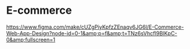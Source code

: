 # E-commerce
https://www.figma.com/make/cUZgPiyKpfzZEnaqv6JG6l/E-Commerce-Web-App-Design?node-id=0-1&amp;p=f&amp;t=TNz6sVhcfl9BlKpC-0&amp;fullscreen=1
